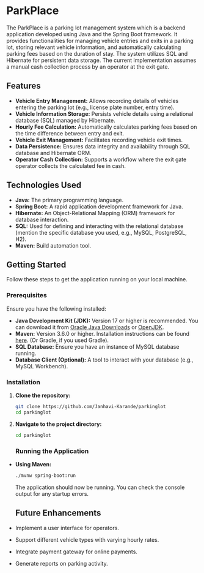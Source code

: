 # ParkPlace 

The ParkPlace is a parking lot management system which is a backend application developed using Java and the Spring Boot framework. It provides functionalities for managing vehicle entries and exits in a parking lot, storing relevant vehicle information, and automatically calculating parking fees based on the duration of stay. The system utilizes SQL and Hibernate for persistent data storage. The current implementation assumes a manual cash collection process by an operator at the exit gate.

## Features

* **Vehicle Entry Management:** Allows recording details of vehicles entering the parking lot (e.g., license plate number, entry time).
* **Vehicle Information Storage:** Persists vehicle details using a relational database (SQL) managed by Hibernate.
* **Hourly Fee Calculation:** Automatically calculates parking fees based on the time difference between entry and exit.
* **Vehicle Exit Management:** Facilitates recording vehicle exit times.
* **Data Persistence:** Ensures data integrity and availability through SQL database and Hibernate ORM.
* **Operator Cash Collection:** Supports a workflow where the exit gate operator collects the calculated fee in cash.

## Technologies Used

* **Java:** The primary programming language.
* **Spring Boot:** A rapid application development framework for Java.
* **Hibernate:** An Object-Relational Mapping (ORM) framework for database interaction.
* **SQL:** Used for defining and interacting with the relational database (mention the specific database you used, e.g., MySQL, PostgreSQL, H2).
* **Maven:** Build automation tool.

## Getting Started

Follow these steps to get the application running on your local machine.

### Prerequisites

Ensure you have the following installed:

* **Java Development Kit (JDK):** Version 17 or higher is recommended. You can download it from [Oracle Java Downloads](https://www.oracle.com/java/technologies/downloads/) or [OpenJDK](https://openjdk.java.net/).
* **Maven:** Version 3.6.0 or higher. Installation instructions can be found [here](https://maven.apache.org/install.html). (Or Gradle, if you used Gradle).
* **SQL Database:** Ensure you have an instance of MySQL database running.
* **Database Client (Optional):** A tool to interact with your database (e.g.,  MySQL Workbench).

### Installation

1.  **Clone the repository:**
    ```bash
    git clone https://github.com/Janhavi-Karande/parkinglot
    cd parkinglot
    ```

2.  **Navigate to the project directory:**
    ```bash
    cd parkinglot
    ```

    ### Running the Application

  * **Using Maven:**
    ```bash
    ./mvnw spring-boot:run
    ```

    The application should now be running. You can check the console output for any startup errors.

    ## Future Enhancements

* Implement a user interface for operators.
* Support different vehicle types with varying hourly rates.
* Integrate payment gateway for online payments.
* Generate reports on parking activity.
